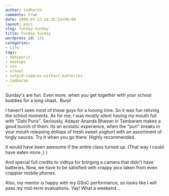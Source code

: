 ```yaml
---
author: sudharsh
comments: true
date: 2008-07-13 14:36:52+00:00
layout: post
slug: funday-sunday
title: Funday Sunday
wordpress_id: 131
categories:
- Life
tags:
- dahipuris
- meetups
- nsn
- school
- sutpid-cameras-without-batteries
- tambaram
---
```


Sunday's are fun. Even more, when you get together with your school buddies for a long chaat.. Burp!

I haven't seen most of these guys for a looong time. So it was fun reliving the school moments. As for me, I was mostly silent having my mouth full with "Dahi Puris". Seriously, Adayar Ananda Bhavan in Tambaram makes a good bunch of them. Its an ecstatic experience, when the "puri" breaks in your mouth releasing dollops of fresh sweet yoghurt with an assortment of tingly sauces. Try it when you go there. Highly recommended.

It would have been awesome if the entire class turned up. (That way I could have eaten more ;) )

And special full credits to vidhya for bringing a camera that didn't have batteries. Now, we have to be satisfied with crappy pics taken from even crappier mobile phones.

Also, my mentor is happy with my GSoC performance, so looks like I will pass my mid-term evaluations. Yay! What a weekend...

